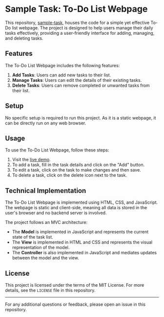# Sample Task: To-Do List Webpage

This repository, [sample-task](https://github.com/Chandhru2k5/sample-task), houses the code for a simple yet effective To-Do list webpage. The project is designed to help users manage their daily tasks effectively, providing a user-friendly interface for adding, managing, and deleting tasks.

## Features

The To-Do List Webpage includes the following features:

1. **Add Tasks**: Users can add new tasks to their list.
2. **Manage Tasks**: Users can edit the details of their existing tasks.
3. **Delete Tasks**: Users can remove completed or unwanted tasks from their list.

## Setup

No specific setup is required to run this project. As it is a static webpage, it can be directly run on any web browser.

## Usage

To use the To-Do List Webpage, follow these steps:

1. Visit the [live demo](https://Chandhru2k5.github.io/sample-task/).
2. To add a task, fill in the task details and click on the "Add" button.
3. To edit a task, click on the task to make changes and then save.
4. To delete a task, click on the delete icon next to the task.

## Technical Implementation

The To-Do List Webpage is implemented using HTML, CSS, and JavaScript. The webpage is static and client-side, meaning all data is stored in the user's browser and no backend server is involved.

The project follows an MVC architecture:

- The **Model** is implemented in JavaScript and represents the current state of the task list.
- The **View** is implemented in HTML and CSS and represents the visual representation of the model.
- The **Controller** is also implemented in JavaScript and mediates updates between the model and the view.

## License

This project is licensed under the terms of the MIT License. For more details, see the `LICENSE` file in this repository.

---

For any additional questions or feedback, please open an issue in this repository.